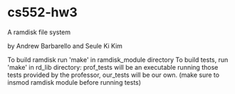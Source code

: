 cs552-hw3
=========

A ramdisk file system

by Andrew Barbarello and Seule Ki Kim

To build ramdisk run 'make' in ramdisk_module directory
To build tests, run 'make' in rd_lib directory: prof_tests will be an executable
   running those tests provided by the professor, our_tests will be our own.
   (make sure to insmod ramdisk module before running tests)

